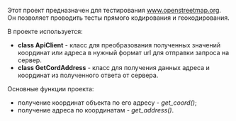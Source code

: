 Этот проект предназначен для тестирования  www.openstreetmap.org.
Он позволяет проводить тесты прямого кодирования и геокодирования.

В проекте используется:
* **class ApiClient** - класс для преобразования полученных значений 
координат
или адреса в нужный формат url для отправки запроса на сервер.
* **class GetCordAddress** - класс для получения данных адреса и 
координат из полученного ответа от сервера.

Основные функции проекта:
* получение координат объекта по его адресу - *get_coord()*;
* получение адреса по координатам - *get_address()*.


